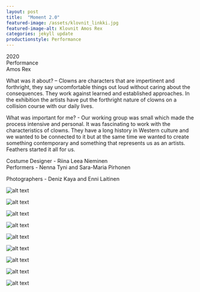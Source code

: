 ```yaml
---
layout: post
title:  "Moment 2.0"
featured-image: /assets/klovnit_linkki.jpg
featured-image-alt: Klovnit Amos Rex
categories: jekyll update
productionstyle: Performance
---
```

  2020  
  Performance   
  Amos Rex  

<div class="post-text-alone">  
  What was it about? – Clowns are characters that are impertinent and forthright, they say uncomfortable things out loud without caring about the consequences. They work against learned and established approaches. In the exhibition the artists have put the forthright nature of clowns on a collision course with our daily lives.  
<p></p>
  What was important for me? - Our working group was small which made the process intensive and personal. It was fascinating to work with the characteristics of clowns. They have a long history in Western culture and we wanted to be connected to it but at the same time we wanted to create something contemporary and something that represents us as an artists. Feathers started it all for us.  
</div>  
<p></p>

  Costume Designer - Riina Leea Nieminen  
  Performers - Nenna Tyni and Sara-Maria Pirhonen  

  Photographers - Deniz Kaya and Enni Laitinen  


![alt text](/assets/projects/klovnit3.jpg)

![alt text](/assets/projects/klovnit9.jpg)

![alt text](/assets/projects/klovnit5.jpg)

![alt text](/assets/projects/klovnit1.jpg)

![alt text](/assets/projects/klovnit2.jpg)

![alt text](/assets/projects/klovnit6.jpg)

![alt text](/assets/projects/klovnit7.jpg)

![alt text](/assets/projects/klovnit8.jpg)

![alt text](/assets/projects/klovnit4.jpg)
